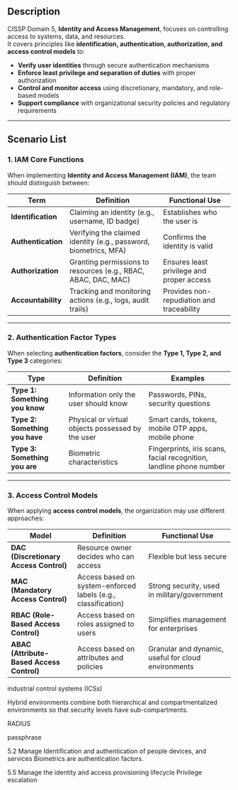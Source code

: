 ## Description  
CISSP Domain 5, **Identity and Access Management**, focuses on controlling access to systems, data, and resources.  
It covers principles like **identification, authentication, authorization, and access control models** to:  

- **Verify user identities** through secure authentication mechanisms  
- **Enforce least privilege and separation of duties** with proper authorization  
- **Control and monitor access** using discretionary, mandatory, and role-based models  
- **Support compliance** with organizational security policies and regulatory requirements

---

## Scenario List

### 1. IAM Core Functions  
When implementing **Identity and Access Management (IAM)**, the team should distinguish between:  

| Term | Definition | Functional Use |
|------|------------|----------------|
| **Identification** | Claiming an identity (e.g., username, ID badge) | Establishes who the user is |
| **Authentication** | Verifying the claimed identity (e.g., password, biometrics, MFA) | Confirms the identity is valid |
| **Authorization** | Granting permissions to resources (e.g., RBAC, ABAC, DAC, MAC) | Ensures least privilege and proper access |
| **Accountability** | Tracking and monitoring actions (e.g., logs, audit trails) | Provides non-repudiation and traceability |

---

### 2. Authentication Factor Types  
When selecting **authentication factors**, consider the **Type 1, Type 2, and Type 3** categories:  

| Type | Definition | Examples |
|------|------------|----------|
| **Type 1: Something you know** | Information only the user should know | Passwords, PINs, security questions |
| **Type 2: Something you have** | Physical or virtual objects possessed by the user | Smart cards, tokens, mobile OTP apps, mobile phone |
| **Type 3: Something you are** | Biometric characteristics | Fingerprints, iris scans, facial recognition, landline phone number |

---

### 3. Access Control Models  
When applying **access control models**, the organization may use different approaches:  

| Model | Definition | Functional Use |
|-------|------------|----------------|
| **DAC (Discretionary Access Control)** | Resource owner decides who can access | Flexible but less secure |
| **MAC (Mandatory Access Control)** | Access based on system-enforced labels (e.g., classification) | Strong security, used in military/government |
| **RBAC (Role-Based Access Control)** | Access based on roles assigned to users | Simplifies management for enterprises |
| **ABAC (Attribute-Based Access Control)** | Access based on attributes and policies | Granular and dynamic, useful for cloud environments |


industrial control systems (ICSs)

Hybrid environments combine both hierarchical and compartmentalized environments so that security levels have sub-compartments.

RADIUS

passphrase

5.2 Manage Identification and authentication of people devices, and services
Biometrics are authentication factors.

5.5 Manage the identity and access provisioning lifecycle
Privilege escalation


